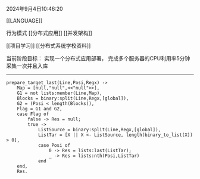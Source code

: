 2024年9月4日10:46:20

[[LANGUAGE]]

行为模式
[[分布式应用]]
[[并发架构]]

[[项目学习]]
[[分布式系统学校资料]]

当前阶段目标：
实现一个分布式应用部署，
完成多个服务器的CPU利用率5分钟采集一次并且入库



---
```
prepare_target_last(Line,Posi,Regx) ->
    Map = [null,"null",<<"null">>],
    G1 = not lists:member(Line,Map),
    Blocks = binary:split(Line,Regx,[global]),
    G2 = (Posi < length(Blocks)),
    Flag = G1 and G2,
    case Flag of
        false -> Res = null;
        true ->
            ListSource = binary:split(Line,Regx,[global]),
            ListTar = [X || X <- ListSource, length(binary_to_list(X)) > 0],
            case Posi of
                0 -> Res = lists:last(ListTar);
                _ -> Res = lists:nth(Posi,ListTar)
            end
    end,
    Res.
```


